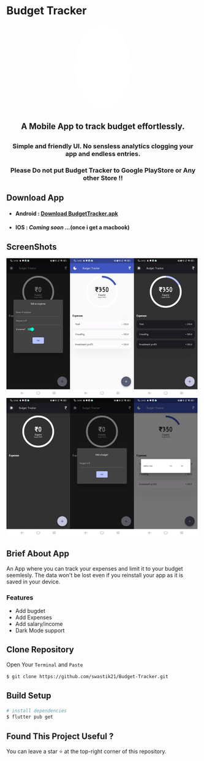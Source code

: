 # Budget Tracker

<p align="center"><a href="https://github.com/swastik21/Budget-Tracker"><img src="https://github.com/swastik21/Budget-Tracker/blob/main/assets/icon/Rupee-Symbol-White.png?raw=true" width="150" height="auto" style="border-radius:60%"></a></p>

<h2 align="center" ><span style="font-size:100%"> A Mobile App to track budget effortlessly.</span><h2/>
<h3 align="center" ><span style="font-size:100%"> Simple and friendly UI. No sensless analytics clogging your app and endless entries.</span><h3/>

<h3 align ="center"> Please Do not put Budget Tracker to Google PlayStore or Any other Store !! <h3/>

## Download App

- #### Android : [Download BudgetTracker.apk](https://github.com/swastik21/Budget-Tracker/raw/main/releases/download/v1.0.0/BugdetTracker-v1.0.1.apk)

- #### IOS : _Coming soon ..._(once i get a macbook)

## ScreenShots

<img src="https://github.com/swastik21/Budget-Tracker/blob/main/assets/screenshots/screenshot%20(1).jpeg?raw=true" width ="33%"><img src="https://github.com/swastik21/Budget-Tracker/blob/main/assets/screenshots/screenshot%20(2).jpeg?raw=true" width ="33%"><img src="https://github.com/swastik21/Budget-Tracker/blob/main/assets/screenshots/screenshot%20(6).jpeg?raw=true" width ="33%"><img src="https://github.com/swastik21/Budget-Tracker/blob/main/assets/screenshots/screenshot%20(3).jpeg?raw=true" width ="33%"><img src="https://github.com/swastik21/Budget-Tracker/blob/main/assets/screenshots/screenshot%20(4).jpeg?raw=true" width ="33%"><img src="https://github.com/swastik21/Budget-Tracker/blob/main/assets/screenshots/screenshot%20(5).jpeg?raw=true" width ="33%">

## Brief About App

An App where you can track your expenses and limit it to your budget seemlesly. The data won't be lost even if you reinstall your app as it is saved in your device.

### Features

- Add bugdet
- Add Expenses
- Add salary/income
- Dark Mode support

## Clone Repository

Open Your `Terminal` and `Paste`

```bash
$ git clone https://github.com/swastik21/Budget-Tracker.git
```

## Build Setup

```bash
# install dependencies
$ flutter pub get
```

## Found This Project Useful ?

You can leave a star :star: at the top-right corner of this repository.
